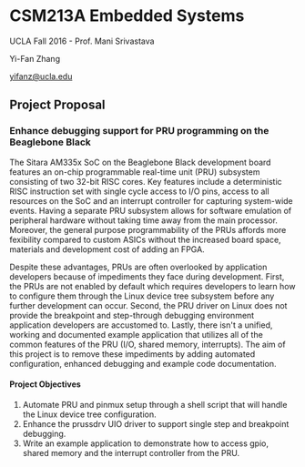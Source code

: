 # CSM213A Embedded Systems
UCLA Fall 2016 - Prof. Mani Srivastava

Yi-Fan Zhang

yifanz@ucla.edu

## Project Proposal 
### Enhance debugging support for PRU programming on the Beaglebone Black
The Sitara AM335x SoC on the Beaglebone Black development board features an on-chip programmable real-time unit (PRU) subsystem consisting of two 32-bit RISC cores.
Key features include a deterministic RISC instruction set with single cycle access to I/O pins, access to all resources on the SoC and an interrupt controller for capturing system-wide events.
Having a separate PRU subsystem allows for software emulation of peripheral hardware without taking time away from the main processor.
Moreover, the general purpose programmability of the PRUs affords more fexibility compared to custom ASICs without the increased board space, materials and development cost of adding an FPGA.

Despite these advantages, PRUs are often overlooked by application developers because of impediments they face during development. First, the PRUs are not enabled by default which requires developers to learn how to configure them through the Linux device tree subsystem before any further development can occur. Second, the PRU driver on Linux does not provide the breakpoint and step-through debugging environment application developers are accustomed to. Lastly, there isn't a unified, working and documented example application that utilizes all of the common features of the PRU (I/O, shared memory, interrupts). The aim of this project is to remove these impediments by adding automated configuration, enhanced debugging and example code documentation.

#### Project Objectives

1. Automate PRU and pinmux setup through a shell script that will handle the Linux device tree configuration.
2. Enhance the prussdrv UIO driver to support single step and breakpoint debugging.
3. Write an example application to demonstrate how to access gpio, shared memory and the interrupt controller from the PRU.
